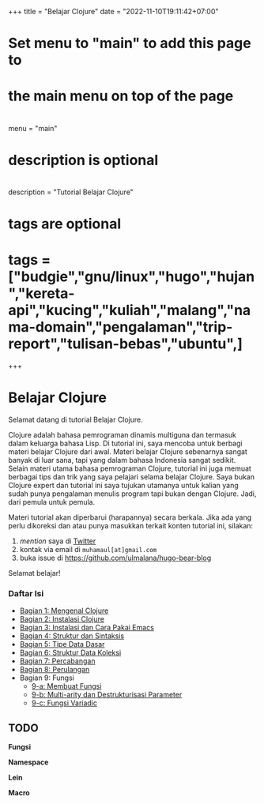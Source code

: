 +++
title = "Belajar Clojure"
date = "2022-11-10T19:11:42+07:00"

#
# Set menu to "main" to add this page to
# the main menu on top of the page
#
 menu = "main"

#
# description is optional
#
description = "Tutorial Belajar Clojure"

#
# tags are optional
#
# tags = ["budgie","gnu/linux","hugo","hujan","kereta-api","kucing","kuliah","malang","nama-domain","pengalaman","trip-report","tulisan-bebas","ubuntu",]
+++

# Belajar Clojure

Selamat datang di tutorial Belajar Clojure. 

Clojure adalah bahasa pemrograman dinamis multiguna dan termasuk dalam keluarga bahasa Lisp. Di tutorial ini, saya mencoba untuk berbagi materi belajar Clojure dari awal. Materi belajar Clojure sebenarnya sangat banyak di luar sana, tapi yang dalam bahasa Indonesia sangat sedikit. Selain materi utama bahasa pemrograman Clojure, tutorial ini juga memuat berbagai tips dan trik yang saya pelajari selama belajar Clojure. Saya bukan Clojure expert dan tutorial ini saya tujukan utamanya untuk kalian yang sudah punya pengalaman menulis program tapi bukan dengan Clojure. Jadi, dari pemula untuk pemula.

Materi tutorial akan diperbarui (harapannya) secara berkala. Jika ada yang perlu dikoreksi dan atau punya masukkan terkait konten tutorial ini, silakan: 

1. *mention* saya di [Twitter](https://twitter.com/ulmalana)
2. kontak via email di `muhamaul[at]gmail.com`
3. buka issue di https://github.com/ulmalana/hugo-bear-blog


Selamat belajar!


### Daftar Isi
* [Bagian 1: Mengenal Clojure](https://riz.maulana.me/blog/2022/12/bagian-1-mengenal-clojure/)
* [Bagian 2: Instalasi Clojure](https://riz.maulana.me/blog/2022/12/bagian-2-instalasi-clojure/)
* [Bagian 3: Instalasi dan Cara Pakai Emacs](https://riz.maulana.me/blog/2022/12/bagian-3-instalasi-dan-cara-pakai-emacs/)
* [Bagian 4: Struktur dan Sintaksis](https://riz.maulana.me/blog/2023/01/bagian-4-struktur-dan-sintaksis/)
* [Bagian 5: Tipe Data Dasar](https://riz.maulana.me/blog/2023/01/bagian-5-tipe-data-dasar/)
* [Bagian 6: Struktur Data Koleksi](https://riz.maulana.me/blog/2023/01/bagian-6-struktur-data-koleksi/)
* [Bagian 7: Percabangan](https://riz.maulana.me/blog/2023/02/bagian-7-percabangan/)
* [Bagian 8: Perulangan](https://riz.maulana.me/blog/2023/02/bagian-8-perulangan/)
* Bagian 9: Fungsi
  * [9-a: Membuat Fungsi](https://riz.maulana.me/blog/2023/03/bagian-9-a-fungsi)
  * [9-b: Multi-arity dan Destrukturisasi Parameter](https://riz.maulana.me/blog/2023/04/bagian-9-b-multi-arity-dan-destrukturisasi-parameter/)
  * [9-c: Fungsi Variadic](https://riz.maulana.me/blog/2023/06/bagian-9-c-fungsi-variadic/)

## TODO

**Fungsi**

**Namespace**

**Lein**

**Macro**
